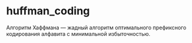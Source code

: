 # huffman_coding

Алгоритм Хаффмана — жадный алгоритм оптимального префиксного кодирования алфавита с минимальной избыточностью.  
